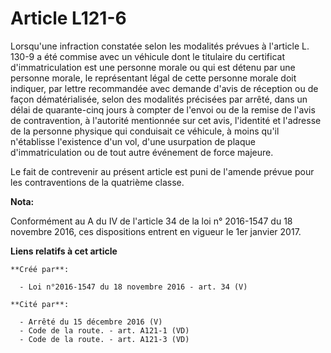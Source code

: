 # Article L121-6

Lorsqu'une infraction constatée selon les modalités prévues à l'article L. 130-9 a été commise avec un véhicule dont le
titulaire du certificat d'immatriculation est une personne morale ou qui est détenu par une personne morale, le représentant
légal de cette personne morale doit indiquer, par lettre recommandée avec demande d'avis de réception ou de façon
dématérialisée, selon des modalités précisées par arrêté, dans un délai de quarante-cinq jours à compter de l'envoi ou de la
remise de l'avis de contravention, à l'autorité mentionnée sur cet avis, l'identité et l'adresse de la personne physique qui
conduisait ce véhicule, à moins qu'il n'établisse l'existence d'un vol, d'une usurpation de plaque d'immatriculation ou de
tout autre événement de force majeure. 

Le fait de contrevenir au présent article est puni de l'amende prévue pour les contraventions de la quatrième classe.

**Nota:**

Conformément au A du IV de l'article 34 de la loi n° 2016-1547 du 18 novembre 2016, ces dispositions entrent en vigueur le
1er janvier 2017.

**Liens relatifs à cet article**

	**Créé par**:

	  - Loi n°2016-1547 du 18 novembre 2016 - art. 34 (V)

	**Cité par**:

	  - Arrêté du 15 décembre 2016 (V)
	  - Code de la route. - art. A121-1 (VD)
	  - Code de la route. - art. A121-3 (VD)
